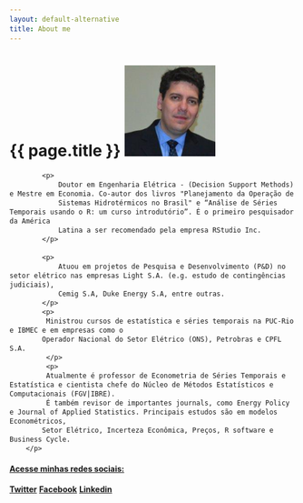 ```yaml
---
layout: default-alternative
title: About me
---
```


# {{ page.title }} <img src="/images/pedro.jpg" class="img-circle" alt="Pedro Costa Ferreira" width="160px" height="160px">

<div class = "row">
<div class="bs-callout bs-callout-default">
              
            <p>
                Doutor em Engenharia Elétrica - (Decision Support Methods) e Mestre em Economia. Co-autor dos livros "Planejamento da Operação de 
                Sistemas Hidrotérmicos no Brasil" e “Análise de Séries Temporais usando o R: um curso introdutório”. É o primeiro pesquisador da América 
                Latina a ser recomendado pela empresa RStudio Inc.
            </p>
            
            <p>
                Atuou em projetos de Pesquisa e Desenvolvimento (P&D) no setor elétrico nas empresas Light S.A. (e.g. estudo de contingências judiciais), 
                Cemig S.A, Duke Energy S.A, entre outras.
            </p>
            <p> 
             Ministrou cursos de estatística e séries temporais na PUC-Rio e IBMEC e em empresas como o 
            Operador Nacional do Setor Elétrico (ONS), Petrobras e CPFL S.A.
             </p>
             <p>
             Atualmente é professor de Econometria de Séries Temporais e Estatística e cientista chefe do Núcleo de Métodos Estatísticos e Computacionais (FGV|IBRE).
             É também revisor de importantes journals, como Energy Policy e Journal of Applied Statistics. Principais estudos são em modelos Econométricos, 
            Setor Elétrico, Incerteza Econômica, Preços, R software e Business Cycle.
        </p>
</div> 
 
<div class="list-group">
  <a href="#" class="list-group-item active">
    <h4 class="list-group-item-heading">Acesse minhas redes sociais:</h4>
    <p class="list-group-item-text"></p>
  </a>
  
  <a href="#" class="list-group-item"><i class="fa fa-facebook-square" aria-hidden="true"></i> <strong>Twitter</strong></a>
  <a href="#" class="list-group-item"><i class="fa fa-twitter-square" aria-hidden="true"></i> <strong>Facebook</strong></a>
  <a href="https://br.linkedin.com/in/pedro-costa-ferreira-b6b22724" class="list-group-item"><i class="fa fa-linkedin-square" aria-hidden="true"></i> <strong>Linkedin</strong></a>
</div>

  
</div>